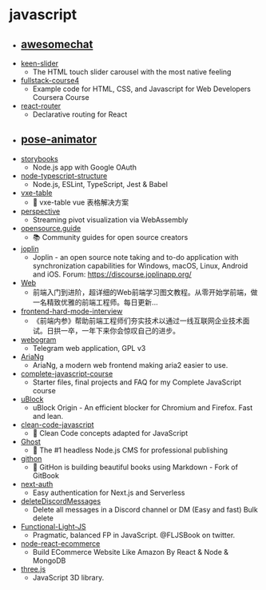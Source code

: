 # javascript
- [awesomechat](https://github.com/FamManh/awesomechat)
  - 
- [keen-slider](https://github.com/rcbyr/keen-slider)
  - The HTML touch slider carousel with the most native feeling
- [fullstack-course4](https://github.com/jhu-ep-coursera/fullstack-course4)
  - Example code for HTML, CSS, and Javascript for Web Developers Coursera Course
- [react-router](https://github.com/ReactTraining/react-router)
  - Declarative routing for React
- [pose-animator](https://github.com/yemount/pose-animator)
  - 
- [storybooks](https://github.com/bradtraversy/storybooks)
  - Node.js app with Google OAuth
- [node-typescript-structure](https://github.com/Rocketseat/node-typescript-structure)
  - Node.js, ESLint, TypeScript, Jest & Babel
- [vxe-table](https://github.com/xuliangzhan/vxe-table)
  - 🐬 vxe-table vue 表格解决方案
- [perspective](https://github.com/finos/perspective)
  - Streaming pivot visualization via WebAssembly
- [opensource.guide](https://github.com/github/opensource.guide)
  - 📚 Community guides for open source creators
- [joplin](https://github.com/laurent22/joplin)
  - Joplin - an open source note taking and to-do application with synchronization capabilities for Windows, macOS, Linux, Android and iOS. Forum: https://discourse.joplinapp.org/
- [Web](https://github.com/qianguyihao/Web)
  - 前端入门到进阶，超详细的Web前端学习图文教程。从零开始学前端，做一名精致优雅的前端工程师。每日更新...
- [frontend-hard-mode-interview](https://github.com/coffe1891/frontend-hard-mode-interview)
  - 《前端内参》帮助前端工程师们夯实技术以通过一线互联网企业技术面试。日拱一卒，一年下来你会惊叹自己的进步。
- [webogram](https://github.com/zhukov/webogram)
  - Telegram web application, GPL v3
- [AriaNg](https://github.com/mayswind/AriaNg)
  - AriaNg, a modern web frontend making aria2 easier to use.
- [complete-javascript-course](https://github.com/jonasschmedtmann/complete-javascript-course)
  - Starter files, final projects and FAQ for my Complete JavaScript course
- [uBlock](https://github.com/gorhill/uBlock)
  - uBlock Origin - An efficient blocker for Chromium and Firefox. Fast and lean.
- [clean-code-javascript](https://github.com/ryanmcdermott/clean-code-javascript)
  - 🛁 Clean Code concepts adapted for JavaScript
- [Ghost](https://github.com/TryGhost/Ghost)
  - 👻 The #1 headless Node.js CMS for professional publishing
- [githon](https://github.com/githon/githon)
  - 📖 GitHon is building beautiful books using Markdown - Fork of GitBook
- [next-auth](https://github.com/iaincollins/next-auth)
  - Easy authentication for Next.js and Serverless
- [deleteDiscordMessages](https://github.com/victornpb/deleteDiscordMessages)
  - Delete all messages in a Discord channel or DM (Easy and fast) Bulk delete
- [Functional-Light-JS](https://github.com/getify/Functional-Light-JS)
  - Pragmatic, balanced FP in JavaScript. @FLJSBook on twitter.
- [node-react-ecommerce](https://github.com/basir/node-react-ecommerce)
  - Build ECommerce Website Like Amazon By React & Node & MongoDB
- [three.js](https://github.com/mrdoob/three.js)
  - JavaScript 3D library.
